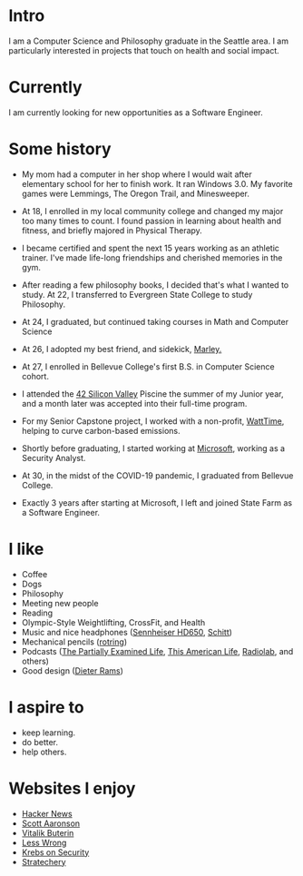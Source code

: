 
# Intro

I am a Computer Science and Philosophy graduate in the Seattle area. I am particularly interested in projects that touch on health and social impact.

# Currently

I am currently looking for new opportunities as a Software Engineer.

# Some history

- My mom had a computer in her shop where I would wait after elementary school for her to finish work. It ran Windows 3.0. My favorite games were Lemmings, The Oregon Trail, and Minesweeper.

- At 18, I enrolled in my local community college and changed my major too many times to count. I found passion in learning about health and fitness, and briefly majored in Physical Therapy.

- I became certified and spent the next 15 years working as an athletic trainer. I've made life-long friendships and cherished memories in the gym.

- After reading a few philosophy books, I decided that's what I wanted to study. At 22, I transferred to Evergreen State College to study Philosophy.

- At 24, I graduated, but continued taking courses in Math and Computer Science

- At 26, I adopted my best friend, and sidekick, [Marley.](https://github.com/akourk/website/blob/main/public/images/marley.jpg?raw=true)

- At 27, I enrolled in Bellevue College's first B.S. in Computer Science cohort.

- I attended the [42 Silicon Valley](https://www.42.us.org/) Piscine the summer of my Junior year, and a month later was accepted into their full-time program.

- For my Senior Capstone project, I worked with a non-profit, [WattTime](https://www.watttime.org/), helping to curve carbon-based emissions.

- Shortly before graduating, I started working at [Microsoft](https://www.microsoft.com/en-us/), working as a Security Analyst.

- At 30, in the midst of the COVID-19 pandemic, I graduated from Bellevue College.

- Exactly 3 years after starting at Microsoft, I left and joined State Farm as a Software Engineer.

# I like

- Coffee
- Dogs
- Philosophy
- Meeting new people
- Reading
- Olympic-Style Weightlifting, CrossFit, and Health
- Music and nice headphones ([Sennheiser HD650](https://en-us.sennheiser.com/high-quality-headphones-around-ear-audio-surround-hd-650), [Schitt](https://www.schiit.com/))
- Mechanical pencils ([rotring](https://www.rotring.com/us/))
- Podcasts ([The Partially Examined Life](https://partiallyexaminedlife.com/), [This American Life](https://www.thisamericanlife.org/), [Radiolab](https://www.wnycstudios.org/shows/radiolab), and others)
- Good design ([Dieter Rams](https://us.gestalten.com/products/less-and-more-dieter-rams))

# I aspire to

- keep learning.
- do better.
- help others.

# Websites I enjoy

- [Hacker News](https://news.ycombinator.com/)
- [Scott Aaronson](https://www.scottaaronson.com/blog/)
- [Vitalik Buterin](https://medium.com/@VitalikButerin)
- [Less Wrong](https://www.lesswrong.com/)
- [Krebs on Security](https://krebsonsecurity.com/)
- [Stratechery](https://stratechery.com/)
